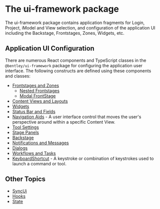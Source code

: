 # The ui-framework package

The ui-framework package contains application fragments for Login, Project, iModel and View selection, and configuration of the application UI including the Backstage, Frontstages, Zones, Widgets, etc.

## Application UI Configuration

There are numerous React components and TypeScript classes in the `@bentley/ui-framework` package for configuring the application user interface. The following constructs are defined using these components and classes:

* [Frontstages and Zones](./Frontstages.md)
  * [Nested Frontstages](./NestedFrontstage.md)
  * [Modal FrontStage](./ModalFrontstage.md)
* [Content Views and Layouts](./ContentViews.md)
* [Widgets](./Widgets.md)
* [Status Bar and Fields](./StatusBar.md)
* [Navigation Aids]($ui-framework:NavigationAids) - A user interface control that moves the user's perspective around within a specific Content View.
* [Tool Settings](./ToolSettings.md)
* [Stage Panels](./StagePanels.md)
* [Backstage](./Backstage.md)
* [Notifications and Messages](./Notifications.md)
* [Dialogs](./Dialogs.md)
* [Workflows and Tasks](./TasksWorkflows.md)
* [KeyboardShortcut]($ui-framework:KeyboardShortcut) - A keystroke or combination of keystrokes used to launch a command or tool.

## Other Topics

* [SyncUi](./SyncUi.md)
* [Hooks](./Hooks.md)
* [State](./State.md)
